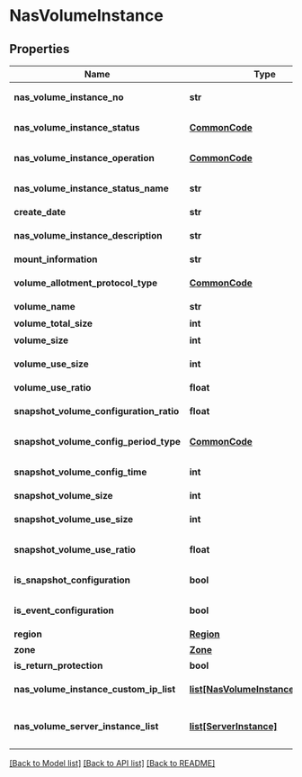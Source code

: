 # NasVolumeInstance

## Properties
Name | Type | Description | Notes
------------ | ------------- | ------------- | -------------
**nas_volume_instance_no** | **str** | NAS볼륨인스턴스번호 | [optional] 
**nas_volume_instance_status** | [**CommonCode**](CommonCode.md) | NAS볼륨인스턴스상태 | [optional] 
**nas_volume_instance_operation** | [**CommonCode**](CommonCode.md) | NAS볼륨인스턴스OP | [optional] 
**nas_volume_instance_status_name** | **str** | 볼륨인스턴스상태명 | [optional] 
**create_date** | **str** | 생성일시 | [optional] 
**nas_volume_instance_description** | **str** | NAS볼륨인스턴스설명 | [optional] 
**mount_information** | **str** | 마운트정보 | [optional] 
**volume_allotment_protocol_type** | [**CommonCode**](CommonCode.md) | 볼륨할당프로토콜구분 | [optional] 
**volume_name** | **str** | 볼륨명 | [optional] 
**volume_total_size** | **int** | 볼륨총사이즈 | [optional] 
**volume_size** | **int** | 볼륨사이즈 | [optional] 
**volume_use_size** | **int** | 볼륨사용사이즈 | [optional] 
**volume_use_ratio** | **float** | 볼륨사용비율 | [optional] 
**snapshot_volume_configuration_ratio** | **float** | 스냅샷볼륨설정비율 | [optional] 
**snapshot_volume_config_period_type** | [**CommonCode**](CommonCode.md) | 스냅샷볼륨설정기간구분 | [optional] 
**snapshot_volume_config_time** | **int** | 스냅샷볼륨설정시간 | [optional] 
**snapshot_volume_size** | **int** | 스냅샷사이즈 | [optional] 
**snapshot_volume_use_size** | **int** | 스냅사용사이즈 | [optional] 
**snapshot_volume_use_ratio** | **float** | 스냅샷사용비율 | [optional] 
**is_snapshot_configuration** | **bool** | 스냅샷설정여부 | [optional] 
**is_event_configuration** | **bool** | 이벤트설정여부 | [optional] 
**region** | [**Region**](Region.md) | 리전 | [optional] 
**zone** | [**Zone**](Zone.md) | ZONE | [optional] 
**is_return_protection** | **bool** | 반납보호여부 | [optional] 
**nas_volume_instance_custom_ip_list** | [**list[NasVolumeInstanceCustomIp]**](NasVolumeInstanceCustomIp.md) | NAS볼륨커스텀IP리스트 | [optional] 
**nas_volume_server_instance_list** | [**list[ServerInstance]**](ServerInstance.md) | NAS볼륨서버인스턴스리스트 | [optional] 

[[Back to Model list]](../README.md#documentation-for-models) [[Back to API list]](../README.md#documentation-for-api-endpoints) [[Back to README]](../README.md)


